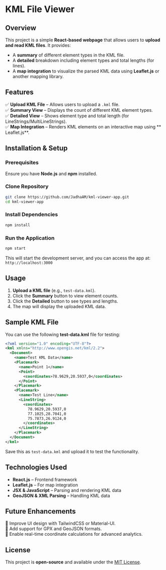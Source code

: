 # KML File Viewer

## Overview
This project is a simple **React-based webpage** that allows users to **upload and read KML files**. It provides:
- A **summary** of different element types in the KML file.
- A **detailed** breakdown including element types and total lengths (for lines).
- A **map integration** to visualize the parsed KML data using **Leaflet.js** or another mapping library.

## Features
✅ **Upload KML File** – Allows users to upload a `.kml` file.  
✅ **Summary View** – Displays the count of different KML element types.  
✅ **Detailed View** – Shows element type and total length (for LineStrings/MultiLineStrings).  
✅ **Map Integration** – Renders KML elements on an interactive map using ** Leaflet.js**.  

## Installation & Setup
### Prerequisites
Ensure you have **Node.js** and **npm** installed.

### Clone Repository
```bash
git clone https://github.com/JadhaAM/kml-viewer-app.git
cd kml-viewer-app
```

### Install Dependencies
```bash
npm install
```

### Run the Application
```bash
npm start
```

This will start the development server, and you can access the app at:  
`http://localhost:3000`

## Usage
1. **Upload a KML file** (e.g., `test-data.kml`).
2. Click the **Summary** button to view element counts.
3. Click the **Detailed** button to see types and lengths.
4. The map will display the uploaded KML data.

## Sample KML File
You can use the following **test-data.kml** file for testing:
```xml
<?xml version="1.0" encoding="UTF-8"?>
<kml xmlns="http://www.opengis.net/kml/2.2">
  <Document>
    <name>Test KML Data</name>
    <Placemark>
      <name>Point 1</name>
      <Point>
        <coordinates>78.9629,20.5937,0</coordinates>
      </Point>
    </Placemark>
    <Placemark>
      <name>Test Line</name>
      <LineString>
        <coordinates>
          78.9629,20.5937,0
          77.1025,28.7041,0
          75.7873,26.9124,0
        </coordinates>
      </LineString>
    </Placemark>
  </Document>
</kml>
```
Save this as `test-data.kml` and upload it to test the functionality.

## Technologies Used
- **React.js** – Frontend framework
- **Leaflet.js** – For map integration
- **JSX & JavaScript** – Parsing and rendering KML data
- **GeoJSON & XML Parsing** – Handling KML data

## Future Enhancements
🔹 Improve UI design with TailwindCSS or Material-UI.  
🔹 Add support for GPX and GeoJSON formats.  
🔹 Enable real-time coordinate calculations for advanced analytics.  

## License
This project is **open-source** and available under the [MIT License](LICENSE).



